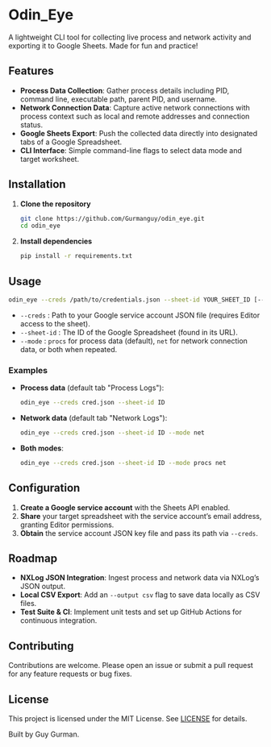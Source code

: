 # Odin_Eye

A lightweight CLI tool for collecting live process and network activity and exporting it to Google Sheets.
Made for fun and practice!

## Features

- **Process Data Collection**: Gather process details including PID, command line, executable path, parent PID, and username.
- **Network Connection Data**: Capture active network connections with process context such as local and remote addresses and connection status.
- **Google Sheets Export**: Push the collected data directly into designated tabs of a Google Spreadsheet.
- **CLI Interface**: Simple command-line flags to select data mode and target worksheet.

## Installation

1. **Clone the repository**
   ```bash
   git clone https://github.com/Gurmanguy/odin_eye.git
   cd odin_eye
   ```

2. **Install dependencies**
   ```bash
   pip install -r requirements.txt
   ```
 

## Usage

```bash
odin_eye --creds /path/to/credentials.json --sheet-id YOUR_SHEET_ID [--mode procs|net]
```

- `--creds` : Path to your Google service account JSON file (requires Editor access to the sheet).  
- `--sheet-id` : The ID of the Google Spreadsheet (found in its URL).  
- `--mode` : `procs` for process data (default), `net` for network connection data, or both when repeated.

### Examples

- **Process data** (default tab "Process Logs"):
  ```bash
  odin_eye --creds cred.json --sheet-id ID
  ```

- **Network data** (default tab "Network Logs"):
  ```bash
  odin_eye --creds cred.json --sheet-id ID --mode net
  ```

- **Both modes**:
  ```bash
  odin_eye --creds cred.json --sheet-id ID --mode procs net
  ```

## Configuration

1. **Create a Google service account** with the Sheets API enabled.  
2. **Share** your target spreadsheet with the service account’s email address, granting Editor permissions.  
3. **Obtain** the service account JSON key file and pass its path via `--creds`.

## Roadmap

- **NXLog JSON Integration**: Ingest process and network data via NXLog’s JSON output.  
- **Local CSV Export**: Add an `--output csv` flag to save data locally as CSV files.  
- **Test Suite & CI**: Implement unit tests and set up GitHub Actions for continuous integration.

## Contributing

Contributions are welcome. Please open an issue or submit a pull request for any feature requests or bug fixes.

## License

This project is licensed under the MIT License. See [LICENSE](LICENSE) for details.

Built by Guy Gurman.

